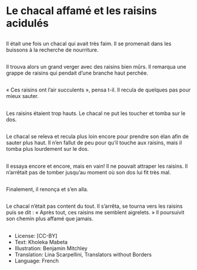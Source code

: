 # Le chacal affamé et les raisins acidulés

##
Il était une fois un chacal qui
avait très faim. Il se promenait
dans les buissons à la recherche
de nourriture.

##
Il trouva alors un grand verger
avec des raisins bien mûrs. Il
remarqua une grappe de raisins
qui pendait d’une branche haut
perchée.

##
« Ces raisins ont l’air succulents
», pensa t-il.
Il recula de quelques pas pour
mieux sauter.

##
Les raisins étaient trop hauts.
Le chacal ne put les toucher et
tomba sur le dos.

##
Le chacal se releva et recula
plus loin encore pour prendre
son élan afin de sauter plus
haut. Il n’en fallut de peu pour
qu’il touche aux raisins, mais il
tomba plus lourdement sur le
dos.

##
Il essaya encore et encore, mais
en vain! Il ne pouvait attraper
les raisins. Il n’arrêtait pas de
tomber jusqu’au moment où
son dos lui fit très mal.

##
Finalement, il renonça et s’en
alla.

##
Le chacal n’était pas content du
tout. Il s’arrêta, se tourna vers
les raisins puis se dit : « Après
tout, ces raisins me semblent
aigrelets. » Il poursuivit son
chemin plus affamé que jamais.

##
* License: [CC-BY]
* Text: Kholeka Mabeta
* Illustration: Benjamin Mitchley
* Translation: Lina Scarpellini, Translators without Borders
* Language: French
